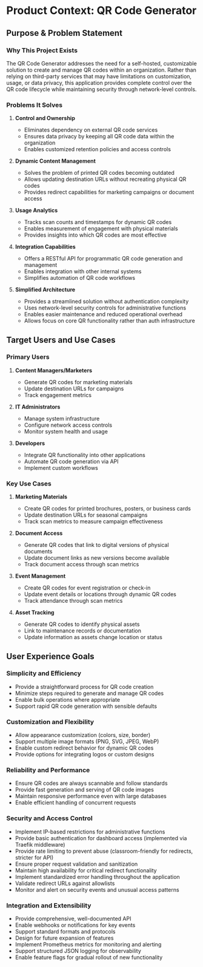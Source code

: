 # Product Context: QR Code Generator

## Purpose & Problem Statement

### Why This Project Exists
The QR Code Generator addresses the need for a self-hosted, customizable solution to create and manage QR codes within an organization. Rather than relying on third-party services that may have limitations on customization, usage, or data privacy, this application provides complete control over the QR code lifecycle while maintaining security through network-level controls.

### Problems It Solves

1. **Control and Ownership**
   - Eliminates dependency on external QR code services
   - Ensures data privacy by keeping all QR code data within the organization
   - Enables customized retention policies and access controls

2. **Dynamic Content Management**
   - Solves the problem of printed QR codes becoming outdated
   - Allows updating destination URLs without recreating physical QR codes
   - Provides redirect capabilities for marketing campaigns or document access

3. **Usage Analytics**
   - Tracks scan counts and timestamps for dynamic QR codes
   - Enables measurement of engagement with physical materials
   - Provides insights into which QR codes are most effective

4. **Integration Capabilities**
   - Offers a RESTful API for programmatic QR code generation and management
   - Enables integration with other internal systems
   - Simplifies automation of QR code workflows

5. **Simplified Architecture**
   - Provides a streamlined solution without authentication complexity
   - Uses network-level security controls for administrative functions
   - Enables easier maintenance and reduced operational overhead
   - Allows focus on core QR functionality rather than auth infrastructure

## Target Users and Use Cases

### Primary Users
1. **Content Managers/Marketers**
   - Generate QR codes for marketing materials
   - Update destination URLs for campaigns
   - Track engagement metrics

2. **IT Administrators**
   - Manage system infrastructure
   - Configure network access controls
   - Monitor system health and usage

3. **Developers**
   - Integrate QR functionality into other applications
   - Automate QR code generation via API
   - Implement custom workflows

### Key Use Cases

1. **Marketing Materials**
   - Create QR codes for printed brochures, posters, or business cards
   - Update destination URLs for seasonal campaigns
   - Track scan metrics to measure campaign effectiveness

2. **Document Access**
   - Generate QR codes that link to digital versions of physical documents
   - Update document links as new versions become available
   - Track document access through scan metrics

3. **Event Management**
   - Create QR codes for event registration or check-in
   - Update event details or locations through dynamic QR codes
   - Track attendance through scan metrics

4. **Asset Tracking**
   - Generate QR codes to identify physical assets
   - Link to maintenance records or documentation
   - Update information as assets change location or status

## User Experience Goals

### Simplicity and Efficiency
- Provide a straightforward process for QR code creation
- Minimize steps required to generate and manage QR codes
- Enable bulk operations where appropriate
- Support rapid QR code generation with sensible defaults

### Customization and Flexibility
- Allow appearance customization (colors, size, border)
- Support multiple image formats (PNG, SVG, JPEG, WebP)
- Enable custom redirect behavior for dynamic QR codes
- Provide options for integrating logos or custom designs

### Reliability and Performance
- Ensure QR codes are always scannable and follow standards
- Provide fast generation and serving of QR code images
- Maintain responsive performance even with large databases
- Enable efficient handling of concurrent requests

### Security and Access Control
- Implement IP-based restrictions for administrative functions
- Provide basic authentication for dashboard access (implemented via Traefik middleware)
- Provide rate limiting to prevent abuse (classroom-friendly for redirects, stricter for API)
- Ensure proper request validation and sanitization
- Maintain high availability for critical redirect functionality
- Implement standardized error handling throughout the application
- Validate redirect URLs against allowlists
- Monitor and alert on security events and unusual access patterns

### Integration and Extensibility
- Provide comprehensive, well-documented API
- Enable webhooks or notifications for key events
- Support standard formats and protocols
- Design for future expansion of features
- Implement Prometheus metrics for monitoring and alerting
- Support structured JSON logging for observability
- Enable feature flags for gradual rollout of new functionality 
